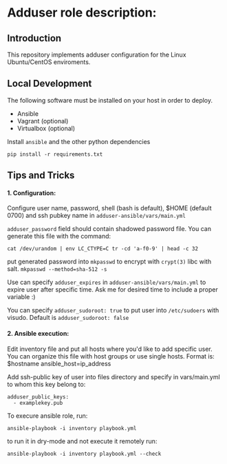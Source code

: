 Adduser role description:
=========================

## Introduction

This repository implements adduser configuration for the Linux
Ubuntu/CentOS enviroments.

## Local Development

The following software must be installed on your host in order to
deploy.

- Ansible
- Vagrant (optional)
- Virtualbox (optional)

Install `ansible` and the other python dependencies

```
pip install -r requirements.txt
```

## Tips and Tricks

#### 1. Configuration:

Configure user name, password, shell (bash is default), $HOME
(default 0700) and ssh pubkey name in `adduser-ansible/vars/main.yml`

`adduser_password` field should contain shadowed password file. You
can generate this file with the command:
```
cat /dev/urandom | env LC_CTYPE=C tr -cd 'a-f0-9' | head -c 32
```
put generated password into `mkpasswd` to encrypt with `crypt(3)`
libc with salt.
`mkpasswd --method=sha-512 -s`

Use can specify `adduser_expires` in `adduser-ansible/vars/main.yml`
to expire user after specific time. Ask me for desired time to
include a proper variable :)

You can specify `adduser_sudoroot: true` to put user into
`/etc/sudoers` with visudo. Default is `adduser_sudoroot: false`

#### 2. Ansible execution:

Edit inventory file and put all hosts where you'd like to add
specific user. You can organize this file with host groups or use
single hosts. Format is:
$hostname ansible_host=ip_address

Add ssh-public key of user into files directory and specify in
vars/main.yml to whom this key belong to:
```
adduser_public_keys:
  - examplekey.pub
```

To execure ansible role, run:
```
ansible-playbook -i inventory playbook.yml
```
to run it in dry-mode and not execute it remotely run:
```
ansible-playbook -i inventory playbook.yml --check
```
